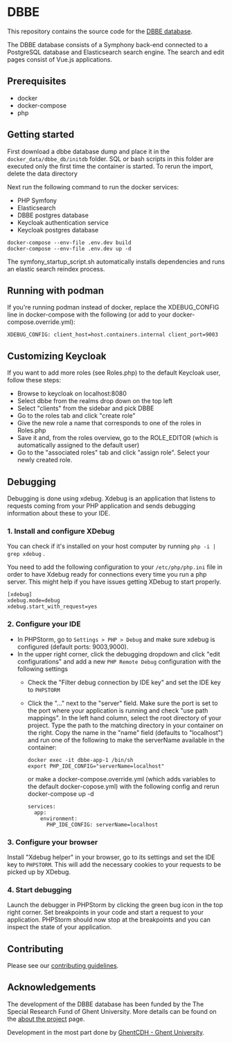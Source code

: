 # DBBE

This repository contains the source code for the [DBBE database](https://www.dbbe.ugent.be/).

The DBBE database consists of a Symphony back-end connected to a PostgreSQL database and Elasticsearch search engine. The search and edit pages consist of Vue.js applications.

## Prerequisites
- docker
- docker-compose
- php

## Getting started

First download a dbbe database dump and place it in the `docker_data/dbbe_db/initdb` folder. SQL or bash scripts in this folder are executed only the first time the container is started. To rerun the import, delete the data directory

Next run the following command to run the docker services:

* PHP Symfony
* Elasticsearch
* DBBE postgres database
* Keycloak authentication service
* Keycloak postgres database

``````
docker-compose --env-file .env.dev build
docker-compose --env-file .env.dev up -d
``````

The symfony_startup_script.sh automatically installs dependencies and runs an elastic search reindex process.

## Running with podman

If you're running podman instead of docker, replace the XDEBUG_CONFIG line in docker-compose with the following (or add to your docker-compose.override.yml):
```
XDEBUG_CONFIG: client_host=host.containers.internal client_port=9003
```

## Customizing Keycloak

If you want to add more roles (see Roles.php) to the default Keycloak user, follow these steps:

- Browse to keycloak on localhost:8080
- Select dbbe from the realms drop down on the top left
- Select "clients" from the sidebar and pick DBBE
- Go to the roles tab and click "create role"
- Give the new role a name that corresponds to one of the roles in Roles.php
- Save it and, from the roles overview, go to the ROLE_EDITOR (which is automatically assigned to the default user)
- Go to the "associated roles" tab and click "assign role". Select your newly created role.

## Debugging

Debugging is done using xdebug. Xdebug is an application that listens to requests coming from
your PHP application and sends debugging information about these to your IDE.

### 1. Install and configure XDebug
You can check if it's installed on your host computer by running `php -i | grep xdebug` .

You need to add the following configuration to your `/etc/php/php.ini` file in order to have Xdebug ready for connections every time you run a php server. This might help if you have issues getting XDebug to start properly.
```
[xdebug]
xdebug.mode=debug
xdebug.start_with_request=yes
```

### 2. Configure your IDE
- In PHPStorm, go to `Settings > PHP > Debug` and make sure xdebug is configured (default ports: 9003,9000).
- In the upper right corner, click the debugging dropdown and click "edit configurations" and add a new `PHP Remote Debug` configuration with the following settings
    - Check the "Filter debug connection by IDE key" and set the IDE key to `PHPSTORM`
    - Click the "..." next to the "server" field. Make sure the port is set to the port where your application is running and check "use path mappings". In the left hand column, select the root directory of your project. Type the path to the matching directory in your container on the right. Copy the name in the "name" field (defaults to "localhost") and run one of the following to make the serverName available in the container:
      ```
      docker exec -it dbbe-app-1 /bin/sh
      export PHP_IDE_CONFIG="serverName=localhost" 
      ```
      or make a docker-compose.override.yml (which adds variables to the default docker-copose.yml) with the following config and rerun docker-compose up -d

      ```
      services:
        app:
          environment:
            PHP_IDE_CONFIG: serverName=localhost
      ```


### 3. Configure your browser

Install "Xdebug helper" in your browser, go to its settings and set the IDE key to `PHPSTORM`. This will add the necessary cookies to your requests to be picked up by XDebug.

### 4. Start debugging

Launch the debugger in PHPStorm by clicking the green bug icon in the top right corner. Set breakpoints in your code and start a request to your application. PHPStorm should now stop at the breakpoints and you can inspect the state of your application.

## Contributing

Please see our [contributing guidelines](CONTRIBUTING.md).

## Acknowledgements

The development of the DBBE database has been funded by the The Special Research Fund of Ghent University. More details can be found on the [about the project](https://www.projectdbbe.ugent.be/about-the-project/) page.

Development in the most part done by [GhentCDH - Ghent University](https://www.ghentcdh.ugent.be/).